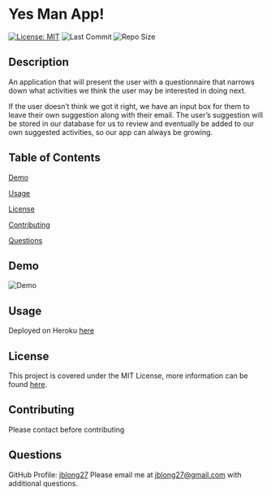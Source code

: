 
# Yes Man App!
  [![License: MIT](https://img.shields.io/badge/License-MIT-yellow.svg)](https://opensource.org/licenses/MIT) ![Last Commit](https://img.shields.io/github/last-commit/jblong27/yes-man-app) ![Repo Size](https://img.shields.io/github/repo-size/jblong27/yes-man-app)

## Description
An application that will present the user with a questionnaire that narrows down what activities we think the user may be interested in doing next.

If the user doesn’t think we got it right, we have an input box for them to leave their own suggestion along with their email. The user’s suggestion will be stored in our database for us to review and eventually be added to our own suggested activities, so our app can always be growing.

  
## Table of Contents
[Demo](#Demo)

[Usage](#Usage)

[License](#License)

[Contributing](#Contributing)

[Questions](#Questions)
  
## Demo
![Demo](https://imgur.com/BBOX6e7)
  
## Usage
Deployed on Heroku [here](https://yes-man-app.herokuapp.com/)
  
## License
This project is covered under the MIT License, more information can be found [here](https://opensource.org/licenses/MIT).

## Contributing
Please contact before contributing
 
## Questions 
GitHub Profile: [jblong27](http://github.com/jblong27)
Please email me at jblong27@gmail.com with additional questions.
